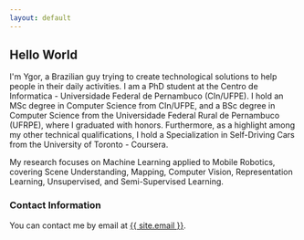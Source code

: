```yaml
---
layout: default
---
```


## Hello World

I'm Ygor, a Brazilian guy trying to create technological solutions to help people in their daily activities. I am a PhD student at the Centro de Informatica - Universidade Federal de Pernambuco (CIn/UFPE). I hold an MSc degree in Computer Science from CIn/UFPE, and a BSc degree in Computer Science from the Universidade Federal Rural de Pernambuco (UFRPE), where I graduated with honors. Furthermore, as a highlight among my other technical qualifications, I hold a Specialization in Self-Driving Cars from the University of Toronto - Coursera.

My research focuses on Machine Learning applied to Mobile Robotics, covering Scene Understanding, Mapping, Computer Vision, Representation Learning, Unsupervised, and Semi-Supervised Learning.

### Contact Information

You can contact me by email at <a href="mailto:{{ site.email }}">{{ site.email }}</a>.



